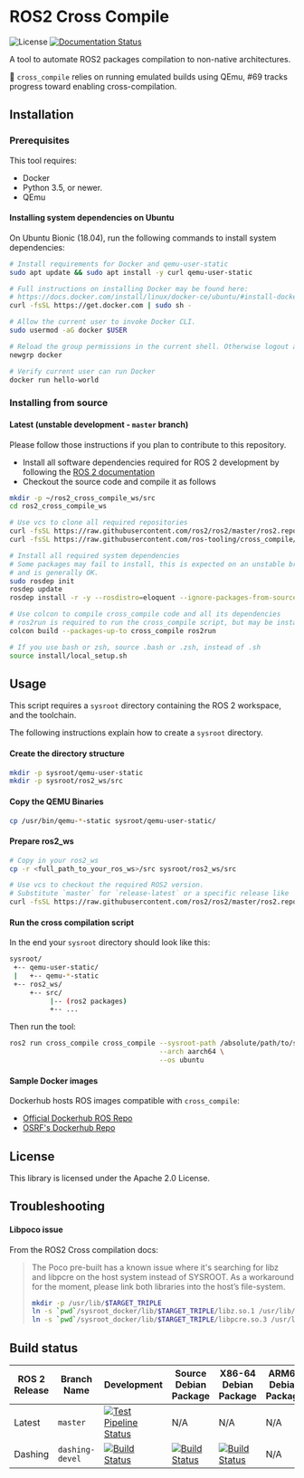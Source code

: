 # ROS2 Cross Compile

![License](https://img.shields.io/github/license/ros-tooling/cross_compile)
[![Documentation Status](https://readthedocs.org/projects/cross_compile/badge/?version=latest)](https://cross_compile.readthedocs.io/en/latest/?badge=latest)

A tool to automate ROS2 packages compilation to non-native architectures.

:construction: `cross_compile` relies on running emulated builds
using QEmu, #69 tracks progress toward enabling cross-compilation.

## Installation

### Prerequisites

This tool requires:

- Docker
- Python 3.5, or newer.
- QEmu

#### Installing system dependencies on Ubuntu

On Ubuntu Bionic (18.04), run the following commands to install system
dependencies:

```bash
# Install requirements for Docker and qemu-user-static
sudo apt update && sudo apt install -y curl qemu-user-static

# Full instructions on installing Docker may be found here:
# https://docs.docker.com/install/linux/docker-ce/ubuntu/#install-docker-engine---community
curl -fsSL https://get.docker.com | sudo sh -

# Allow the current user to invoke Docker CLI.
sudo usermod -aG docker $USER

# Reload the group permissions in the current shell. Otherwise logout and login again to apply permissions
newgrp docker

# Verify current user can run Docker
docker run hello-world
```

### Installing from source

#### Latest (unstable development - `master` branch)

Please follow those instructions if you plan to contribute to this repository.

* Install all software dependencies required for ROS 2 development by following
  the [ROS 2 documentation][ros2_dev_setup]
* Checkout the source code and compile it as follows

```bash
mkdir -p ~/ros2_cross_compile_ws/src
cd ros2_cross_compile_ws

# Use vcs to clone all required repositories
curl -fsSL https://raw.githubusercontent.com/ros2/ros2/master/ros2.repos | vcs import src/
curl -fsSL https://raw.githubusercontent.com/ros-tooling/cross_compile/master/cross_compile.repos | vcs import src/

# Install all required system dependencies
# Some packages may fail to install, this is expected on an unstable branch,
# and is generally OK.
sudo rosdep init
rosdep update
rosdep install -r -y --rosdistro=eloquent --ignore-packages-from-source --from-paths src/

# Use colcon to compile cross_compile code and all its dependencies
# ros2run is required to run the cross_compile script, but may be installed elsewhere on the host.
colcon build --packages-up-to cross_compile ros2run

# If you use bash or zsh, source .bash or .zsh, instead of .sh
source install/local_setup.sh
```

## Usage

This script requires a `sysroot` directory containing the ROS 2 workspace, and
the toolchain.

The following instructions explain how to create a `sysroot` directory.

#### Create the directory structure
```bash
mkdir -p sysroot/qemu-user-static
mkdir -p sysroot/ros2_ws/src
```

#### Copy the QEMU Binaries

```bash
cp /usr/bin/qemu-*-static sysroot/qemu-user-static/
```

#### Prepare ros2_ws

```bash
# Copy in your ros2_ws
cp -r <full_path_to_your_ros_ws>/src sysroot/ros2_ws/src

# Use vcs to checkout the required ROS2 version.
# Substitute `master` for `release-latest` or a specific release like `dashing`.
curl -fsSL https://raw.githubusercontent.com/ros2/ros2/master/ros2.repos | vcs import src/
```

#### Run the cross compilation script

In the end your `sysroot` directory should look like this:

```bash
sysroot/
 +-- qemu-user-static/
 |   +-- qemu-*-static
 +-- ros2_ws/
     +-- src/
          |-- (ros2 packages)
          +-- ...
```

Then run the tool:

```bash
ros2 run cross_compile cross_compile --sysroot-path /absolute/path/to/sysroot \
                                     --arch aarch64 \
                                     --os ubuntu
```

#### Sample Docker images

Dockerhub hosts ROS images compatible with `cross_compile`:

-  [Official Dockerhub ROS Repo](https://hub.docker.com/_/ros)
-  [OSRF's Dockerhub Repo](https://hub.docker.com/r/osrf/ros2)

## License

This library is licensed under the Apache 2.0 License.

## Troubleshooting

#### Libpoco issue

From the ROS2 Cross compilation docs:

> The Poco pre-built has a known issue where it's searching for libz and libpcre on the host system instead of SYSROOT.
> As a workaround for the moment, please link both libraries into the host’s file-system.
> ```bash
> mkdir -p /usr/lib/$TARGET_TRIPLE
> ln -s `pwd`/sysroot_docker/lib/$TARGET_TRIPLE/libz.so.1 /usr/lib/$TARGET_TRIPLE/libz.so
> ln -s `pwd`/sysroot_docker/lib/$TARGET_TRIPLE/libpcre.so.3 /usr/lib/$TARGET_TRIPLE/libpcre.so
> ```

## Build status

| ROS 2 Release | Branch Name     | Development | Source Debian Package | X86-64 Debian Package | ARM64 Debian Package | ARMHF Debian package |
| ------------- | --------------- | ----------- | --------------------- | --------------------- | -------------------- | -------------------- |
| Latest        | `master`        | [![Test Pipeline Status](https://github.com/ros-tooling/cross_compile/workflows/Test%20cross_compile/badge.svg)](https://github.com/ros-tooling/cross_compile/actions) | N/A                   | N/A                   | N/A                  | N/A                  |
| Dashing       | `dashing-devel` | [![Build Status](http://build.ros2.org/buildStatus/icon?job=Ddev__cross_compile__ubuntu_bionic_amd64)](http://build.ros2.org/job/Ddev__cross_compile__ubuntu_bionic_amd64) | [![Build Status](http://build.ros2.org/buildStatus/icon?job=Dsrc_uB__cross_compile__ubuntu_bionic__source)](http://build.ros2.org/job/Dsrc_uB__cross_compile__ubuntu_bionic__source) | [![Build Status](http://build.ros2.org/buildStatus/icon?job=Dbin_uB64__cross_compile__ubuntu_bionic_amd64__binary)](http://build.ros2.org/job/Dbin_uB64__cross_compile__ubuntu_bionic_amd64__binary) | N/A | N/A |


[ros2_dev_setup]: https://index.ros.org/doc/ros2/Installation/Latest-Development-Setup/
